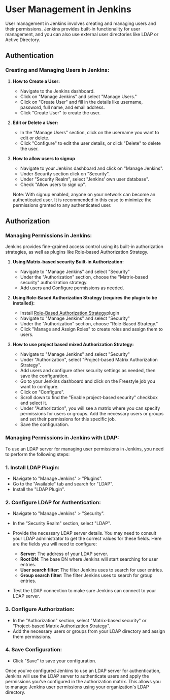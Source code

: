 # User Management in Jenkins 

User management in Jenkins involves creating and managing users and their permissions. Jenkins provides built-in functionality for user management, and you can also use external user directories like LDAP or Active Directory.

## Authentication 

### Creating and Managing Users in Jenkins:

1. **How to Create a User:**
   - Navigate to the Jenkins dashboard.
   - Click on "Manage Jenkins" and select "Manage Users."
   - Click on "Create User" and fill in the details like username, password, full name, and email address.
   - Click "Create User" to create the user.

2. **Edit or Delete a User:**
   - In the "Manage Users" section, click on the username you want to edit or delete.
   - Click "Configure" to edit the user details, or click "Delete" to delete the user.

3. **How to allow users to signup** 
    - Navigate to your Jenkins dashboard and click on "Manage Jenkins".
    - Under Security section click on "Security".
    - Under "Security Realm", select "Jenkins’ own user database".
    - Check "Allow users to sign up". 
    
    Note: With signup enabled, anyone on your network can become an authenticated user. It is recommended in this case to minimize the permissions granted to any authenticated user.

## Authorization 

### Managing Permissions in Jenkins:

Jenkins provides fine-grained access control using its built-in authorization strategies, as well as plugins like Role-based Authorization Strategy.

1. **Using Matrix-based security Built-in Authorization:**
   - Navigate to "Manage Jenkins" and select "Security"
   - Under the "Authorization" section, choose the   "Matrix-based security" authorization strategy.
   - Add users and Configure permissions as needed.

2. **Using Role-Based Authorization Strategy (requires the plugin to be installed):**
   - Install [Role-Based Authorization Strategy](../plugins/Role-base_authorization.md)plugin
   - Navigate to "Manage Jenkins" and select "Security"
   - Under the "Authorization" section, choose "Role-Based Strategy."
   - Click "Manage and Assign Roles" to create roles and assign them to users.

3. **How to use project based mixed Authorization Strategy:**
    - Navigate to "Manage Jenkins" and select "Security"
    - Under "Authorization", select "Project-based Matrix Authorization Strategy".
    - Add users and configure other security settings as needed, then save the configuration.
    - Go to your Jenkins dashboard and click on the Freestyle job you want to configure.
   - Click on "Configure".
   - Scroll down to find the "Enable project-based security" checkbox and select it.
   - Under "Authorization", you will see a matrix where you can specify permissions for users or groups. Add the necessary users or groups and set their permissions for this specific job.
   - Save the configuration.


### Managing Permissions in Jenkins with LDAP:

To use an LDAP server for managing user permissions in Jenkins, you need to perform the following steps:

### 1. Install LDAP Plugin:

- Navigate to "Manage Jenkins" > "Plugins".
- Go to the "Available" tab and search for "LDAP".
- Install the "LDAP Plugin".

### 2. Configure LDAP for Authentication:

- Navigate to "Manage Jenkins" > "Security".
- In the "Security Realm" section, select "LDAP".
- Provide the necessary LDAP server details. You may need to consult your LDAP administrator to get the correct values for these fields. Here are the fields you will need to configure:

  - **Server**: The address of your LDAP server.
  - **Root DN**: The base DN where Jenkins will start searching for user entries.
  - **User search filter**: The filter Jenkins uses to search for user entries.
  - **Group search filter**: The filter Jenkins uses to search for group entries.

- Test the LDAP connection to make sure Jenkins can connect to your LDAP server.

### 3. Configure Authorization:

- In the "Authorization" section, select "Matrix-based security" or "Project-based Matrix Authorization Strategy".
- Add the necessary users or groups from your LDAP directory and assign them permissions.

### 4. Save Configuration:

- Click "Save" to save your configuration.

Once you've configured Jenkins to use an LDAP server for authentication, Jenkins will use the LDAP server to authenticate users and apply the permissions you've configured in the authorization matrix. This allows you to manage Jenkins user permissions using your organization's LDAP directory.